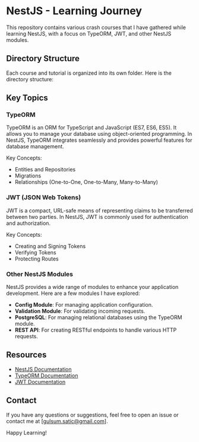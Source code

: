 # NestJS - Learning Journey

This repository contains various  crash courses  that I have gathered while learning NestJS, with a focus on TypeORM, JWT, and other NestJS modules.

## Directory Structure

Each course and tutorial is organized into its own folder. Here is the directory structure:

## Key Topics

### TypeORM
TypeORM is an ORM for TypeScript and JavaScript (ES7, ES6, ES5). It allows you to manage your database using object-oriented programming. In NestJS, TypeORM integrates seamlessly and provides powerful features for database management.

Key Concepts:
- Entities and Repositories
- Migrations
- Relationships (One-to-One, One-to-Many, Many-to-Many)

### JWT (JSON Web Tokens)
JWT is a compact, URL-safe means of representing claims to be transferred between two parties. In NestJS, JWT is commonly used for authentication and authorization.

Key Concepts:
- Creating and Signing Tokens
- Verifying Tokens
- Protecting Routes

### Other NestJS Modules
NestJS provides a wide range of modules to enhance your application development. Here are a few modules I have explored:
- **Config Module**: For managing application configuration.
- **Validation Module**: For validating incoming requests.
- **PostgreSQL**: For managing relational databases using the TypeORM module.
- **REST API**: For creating RESTful endpoints to handle various HTTP requests.

  
## Resources

- [NestJS Documentation](https://docs.nestjs.com/)
- [TypeORM Documentation](https://typeorm.io/#/)
- [JWT Documentation](https://jwt.io/introduction/)

## Contact

If you have any questions or suggestions, feel free to open an issue or contact me at [gulsum.satic@gmail.com].

Happy Learning!
